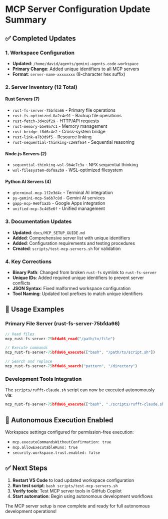 # MCP Server Configuration Update Summary

## ✅ Completed Updates

### 1. Workspace Configuration

- **Updated**: `/home/david/agents/gemini-agents.code-workspace`
- **Primary Change**: Added unique identifiers to all MCP servers
- **Format**: `server-name-xxxxxxxx` (8-character hex suffix)

### 2. Server Inventory (12 Total)

#### Rust Servers (7)

- `rust-fs-server-75bfda66` - Primary file operations
- `rust-fs-optimized-8a2c4e91` - Backup file operations
- `rust-fetch-3d4c8f29` - HTTP/API requests
- `rust-memory-b5e9a7c1` - Memory management
- `rust-bridge-f8d6c4e2` - Cross-system bridge
- `rust-link-a7b3d9f5` - Resource linking
- `rust-sequential-thinking-c2e8f6a4` - Sequential reasoning

#### Node.js Servers (2)

- `sequential-thinking-wsl-9b4e7c3a` - NPX sequential thinking
- `wsl-filesystem-d6f8a2b9` - WSL-optimized filesystem

#### Python AI Servers (4)

- `gterminal-mcp-1f2e3d4c` - Terminal AI integration
- `py-gemini-mcp-5a6b7c8d` - Gemini AI services
- `gapp-mcp-9e0f1a2b` - Google Apps integration
- `unified-mcp-3c4d5e6f` - Unified management

### 3. Documentation Updates

- **Updated**: `docs/MCP_SETUP_GUIDE.md`
- **Added**: Comprehensive server list with unique identifiers
- **Added**: Configuration requirements and testing procedures
- **Created**: `scripts/test-mcp-servers.sh` for validation

### 4. Key Corrections

- **Binary Path**: Changed from broken `rust-fs` symlink to `rust-fs-server`
- **Unique IDs**: Added required unique identifiers to prevent server conflicts
- **JSON Syntax**: Fixed malformed workspace configuration
- **Tool Naming**: Updated tool prefixes to match unique identifiers

## 🚀 Usage Examples

### Primary File Server (rust-fs-server-75bfda66)

```javascript
// Read files
mcp_rust-fs-server-75bfda66_read("/path/to/file")

// Execute commands
mcp_rust-fs-server-75bfda66_execute(["bash", "/path/to/script.sh"])

// Search and replace
mcp_rust-fs-server-75bfda66_search("pattern", "/directory")
```

### Development Tools Integration

The `scripts/rufft-claude.sh` script can now be executed autonomously via:

```javascript
mcp_rust-fs-server-75bfda66_execute(["bash", "./scripts/rufft-claude.sh", "auto-fix"])
```

## 🔧 Autonomous Execution Enabled

Workspace settings configured for permission-free execution:

- `mcp.executeCommandsWithoutConfirmation: true`
- `mcp.allowExecutableRuns: true`
- `security.workspace.trust.enabled: false`

## ✅ Next Steps

1. **Restart VS Code** to load updated workspace configuration
2. **Run test script**: `bash scripts/test-mcp-servers.sh`
3. **Verify tools**: Test MCP server tools in GitHub Copilot
4. **Start automation**: Begin using autonomous development workflows

The MCP server setup is now complete and ready for full autonomous development operations!
